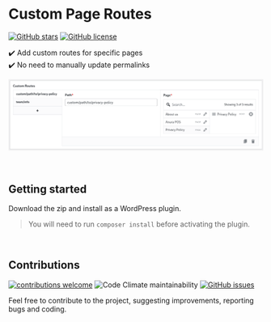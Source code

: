 # Custom Page Routes

[![GitHub stars](https://img.shields.io/github/stars/joanrodas/custom-page-routes?style=for-the-badge)](https://github.com/joanrodas/custom-page-routes/stargazers)
[![GitHub license](https://img.shields.io/github/license/joanrodas/custom-page-routes?style=for-the-badge)](https://github.com/joanrodas/custom-page-routes/blob/main/LICENSE)


✔️  Add custom routes for specific pages\
✔️  No need to manually update permalinks

<p align="center">
  <img src='https://raw.githubusercontent.com/joanrodas/custom-page-routes/main/custom-routes.png' alt='Custom Page Routes' />
</p>

<br/>

## Getting started

Download the zip and install as a WordPress plugin.
> You will need to run `composer install` before activating the plugin.

<br/>


## Contributions
[![contributions welcome](https://img.shields.io/badge/contributions-welcome-brightgreen.svg?style=for-the-badge)](https://github.com/joanrodas/custom-page-routes/issues)
![Code Climate maintainability](https://img.shields.io/codeclimate/maintainability-percentage/joanrodas/custom-page-routes?style=for-the-badge)
[![GitHub issues](https://img.shields.io/github/issues/joanrodas/custom-page-routes?style=for-the-badge)](https://github.com/joanrodas/custom-page-routes/issues)

Feel free to contribute to the project, suggesting improvements, reporting bugs and coding.
